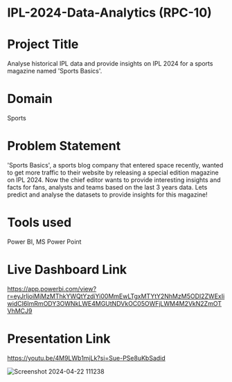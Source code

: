 # IPL-2024-Data-Analytics (RPC-10)

# Project Title
  Analyse historical IPL data and provide insights on IPL 2024 for a sports magazine named 'Sports Basics'.

# Domain
  Sports 

# Problem Statement
  'Sports Basics', a sports blog company that entered space recently, wanted to get more traffic to their website by releasing a special edition magazine on IPL 2024. Now the chief editor wants to provide interesting insights and facts for fans, analysts and teams based on the last 3 years data. Lets predict and analyse the datasets to provide insights for this magazine!

# Tools used
  Power BI, MS Power Point

# Live Dashboard Link
  https://app.powerbi.com/view?r=eyJrIjoiMjMzMThkYWQtYzdiYi00MmEwLTgxMTYtY2NhMzM5ODI2ZWExIiwidCI6ImRmODY3OWNkLWE4MGUtNDVkOC05OWFjLWM4M2VkN2ZmOTVhMCJ9

# Presentation Link
  https://youtu.be/4M9LWb1mjLk?si=Sue-PSe8uKbSadid

  ![Screenshot 2024-04-22 111238](https://github.com/isratparveen/IPL-2024-Data-Analytics-RPC---10-/assets/88919216/313202be-9990-46d8-b991-66d9c5777e74)
